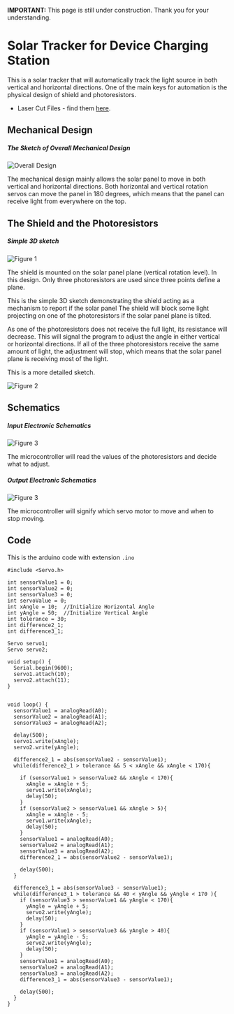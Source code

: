
**IMPORTANT:** This page is still under construction. Thank you for your understanding.

# Solar Tracker for Device Charging Station

This is a solar tracker that will automatically track the light source in both vertical and horizontal directions. One of the main keys for automation is the physical design of shield and photoresistors.

* Laser Cut Files - find them [here](https://github.com/YiChiMa/Solar-Tracker/LaserCut).


## Mechanical Design

##### The Sketch of Overall Mechanical Design

![Overall Design](Sketches/Overall.jpg)

The mechanical design mainly allows the solar panel to move in both vertical and horizontal directions. Both horizontal and vertical rotation servos can move the panel in 180 degrees, which means that the panel can receive light from everywhere on the top.  

## The Shield and the Photoresistors

##### Simple 3D sketch

![Figure 1](Sketches/Shield3Dx.jpg)

The shield is mounted on the solar panel plane (vertical rotation level). In this design. Only three photoresistors are used since three points define a plane.

This is the simple 3D sketch demonstrating the shield acting as a mechanism to report if the solar panel
The shield will block some light projecting on one of the photoresistors if the solar panel plane is tilted.

As one of the photoresistors does not receive the full light, its resistance will decrease. This will signal the program to adjust the angle in either vertical or horizontal directions. If all of the three photoresistors receive the same amount of light, the adjustment will stop, which means that the solar panel plane is receiving most of the light.

This is a more detailed sketch.

![Figure 2](Sketches/Shield.jpeg)


## Schematics
##### Input Electronic Schematics
![Figure 3](Sketches/SchematicsResistors.jpg)

The microcontroller will read the values of the photoresistors and decide what to adjust.

##### Output Electronic Schematics
![Figure 3](Sketches/SchematicsServo.jpg)

The microcontroller will signify which servo motor to move and when to stop moving.

## Code

This is the arduino code with extension ``.ino``

```
#include <Servo.h>

int sensorValue1 = 0;
int sensorValue2 = 0;
int sensorValue3 = 0;
int servoValue = 0;
int xAngle = 10;  //Initialize Horizontal Angle
int yAngle = 50;  //Initialize Vertical Angle
int tolerance = 30;
int difference2_1;
int difference3_1;

Servo servo1;
Servo servo2;

void setup() {
  Serial.begin(9600);
  servo1.attach(10);
  servo2.attach(11);
}


void loop() {
  sensorValue1 = analogRead(A0);
  sensorValue2 = analogRead(A1);
  sensorValue3 = analogRead(A2);

  delay(500);
  servo1.write(xAngle);
  servo2.write(yAngle);

  difference2_1 = abs(sensorValue2 - sensorValue1);
  while(difference2_1 > tolerance && 5 < xAngle && xAngle < 170){  

    if (sensorValue1 > sensorValue2 && xAngle < 170){
      xAngle = xAngle + 5;   
      servo1.write(xAngle);
      delay(50);
    }
    if (sensorValue2 > sensorValue1 && xAngle > 5){
      xAngle = xAngle - 5;
      servo1.write(xAngle);
      delay(50);
    }
    sensorValue1 = analogRead(A0);
    sensorValue2 = analogRead(A1);
    sensorValue3 = analogRead(A2);
    difference2_1 = abs(sensorValue2 - sensorValue1);

    delay(500);
  }

  difference3_1 = abs(sensorValue3 - sensorValue1);
  while(difference3_1 > tolerance && 40 < yAngle && yAngle < 170 ){
    if (sensorValue3 > sensorValue1 && yAngle < 170){
      yAngle = yAngle + 5;     
      servo2.write(yAngle);
      delay(50);
    }
    if (sensorValue1 > sensorValue3 && yAngle > 40){
      yAngle = yAngle - 5;
      servo2.write(yAngle);
      delay(50);
    }
    sensorValue1 = analogRead(A0);
    sensorValue2 = analogRead(A1);
    sensorValue3 = analogRead(A2);
    difference3_1 = abs(sensorValue3 - sensorValue1);

    delay(500);
  }
}
```
